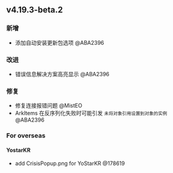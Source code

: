 ## v4.19.3-beta.2

### 新增

- 添加自动安装更新包选项 @ABA2396

### 改进

- 错误信息解决方案高亮显示 @ABA2396

### 修复

- 修复连接报错问题 @MistEO
- ArkItems 在反序列化失败时可能引发 `未将对象引用设置到对象的实例` @ABA2396

### For overseas

#### YostarKR

- add CrisisPopup.png for YoStarKR @178619
